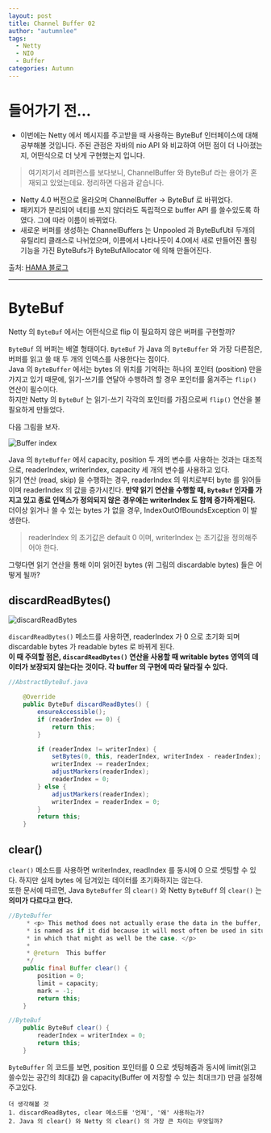 ```yaml
---
layout: post
title: Channel Buffer 02
author: "autumnlee"
tags: 
  - Netty
  - NIO
  - Buffer
categories: Autumn
---
```


# 들어가기 전...

- 이번에는 Netty 에서 메시지를 주고받을 때 사용하는 ByteBuf 인터페이스에 대해 공부해볼 것입니다. 주된 관점은 자바의 nio API 와 비교하여 어떤 점이 더 나아졌는지, 어떤식으로 더 낫게 구현했는지 입니다.

> 여기저기서 레퍼런스를 보다보니, ChannelBuffer 와 ByteBuf 라는 용어가 혼재되고 있었는데요. 정리하면 다음과 같습니다.  
- Netty 4.0 버전으로 올라오며 ChannelBuffer → ByteBuf 로 바뀌었다.
- 패키지가 분리되어 네티를 쓰지 않더라도 독립적으로 buffer API 를 쓸수있도록 하였다. 그에 따라 이름이 바뀌었다. 
- 새로운 버퍼를 생성하는 ChannelBuffers 는 Unpooled 과 ByteBufUtil 두개의 유틸리티 클래스로 나뉘었으며, 이름에서 나타나듯이 4.0에서 새로 만들어진 풀링기능을 가진 ByteBufs가 
ByteBufAllocator  에 의해  만들어진다.

출처: [HAMA 블로그](http://hamait.tistory.com/407)


***

# ByteBuf

Netty 의 ```ByteBuf``` 에서는 어떤식으로 flip 이 필요하지 않은 버퍼를 구현할까?  

```ByteBuf``` 의 버퍼는 배열 형태이다. ```ByteBuf``` 가 Java 의 ```ByteBuffer``` 와 가장 다른점은, 버퍼를 읽고 쓸 때 두 개의 인덱스를 사용한다는 점이다.  
Java 의 ```ByteBuffer``` 에서는 bytes 의 위치를 기억하는 하나의 포인터 (position) 만을 가지고 있기 때문에, 읽기-쓰기를 연달아 수행하려 할 경우 포인터를 옮겨주는 ```flip()``` 연산이 필수이다.  
하지만 Netty 의 ```ByteBuf``` 는 읽기-쓰기 각각의 포인터를 가짐으로써 ```flip()``` 연산을 불필요하게 만들었다.  


다음 그림을 보자. 

![Buffer index](https://opendevelopergroup.github.io/assets/autumnlee/buffer/buffer_01.png)  

Java 의 ```ByteBuffer``` 에서 capacity, position 두 개의 변수를 사용하는 것과는 대조적으로, readerIndex, writerIndex, capacity 세 개의 변수를 사용하고 있다.  
읽기 연산 (read, skip) 을 수행하는 경우, readerIndex 의 위치로부터 byte 를 읽어들이며 readerIndex 의 값을 증가시킨다. **만약 읽기 연산을 수행할 때, ```ByteBuf``` 인자를 가지고 있고 종료 인덱스가 정의되지 않은 경우에는 writerIndex 도 함께 증가하게된다.**  
더이상 읽거나 쓸 수 있는 bytes 가 없을 경우, IndexOutOfBoundsException 이 발생한다.  
> readerIndex 의 초기값은 default 0 이며, writerIndex 는 초기값을 정의해주어야 한다.  


그렇다면 읽기 연산을 통해 이미 읽어진 bytes (위 그림의 discardable bytes) 들은 어떻게 될까?   

## discardReadBytes()

![discardReadBytes](https://opendevelopergroup.github.io/assets/autumnlee/buffer/buffer_02.png) 

```discardReadBytes()``` 메소드를 사용하면, readerIndex 가 0 으로 초기화 되며 discardable bytes 가 readable bytes 로 바뀌게 된다.  
**이 때 주의할 점은, ```discardReadBytes()``` 연산을 사용할 때 writable bytes 영역의 데이터가 보장되지 않는다는 것이다. 각 buffer 의 구현에 따라 달라질 수 있다.**



```java
//AbstractByteBuf.java

    @Override
    public ByteBuf discardReadBytes() {
        ensureAccessible();
        if (readerIndex == 0) {
            return this;
        }

        if (readerIndex != writerIndex) {
            setBytes(0, this, readerIndex, writerIndex - readerIndex);
            writerIndex -= readerIndex;
            adjustMarkers(readerIndex);
            readerIndex = 0;
        } else {
            adjustMarkers(readerIndex);
            writerIndex = readerIndex = 0;
        }
        return this;
    }

```


## clear()
```clear()``` 메소드를 사용하면 writerIndex, readIndex 를 동시에 0 으로 셋팅할 수 있다. 하지만 실제 bytes 에 담겨있는 데이터를 초기화하지는 않는다.  
또한 문서에 따르면, Java ```ByteBuffer``` 의 ```clear()``` 와 Netty ```ByteBuff``` 의 ```clear()``` 는 **의미가 다르다고 한다.**  


```java
//ByteBuffer
     * <p> This method does not actually erase the data in the buffer, but it
     * is named as if it did because it will most often be used in situations
     * in which that might as well be the case. </p>
     *
     * @return  This buffer
     */
    public final Buffer clear() {
        position = 0;
        limit = capacity;
        mark = -1;
        return this;
    }

//ByteBuf
    public ByteBuf clear() {
        readerIndex = writerIndex = 0;
        return this;
    }
```

```ByteBuffer``` 의 코드를 보면, position 포인터를 0 으로 셋팅해줌과 동시에 limit(읽고 쓸수있는 공간의 최대값) 을 capacity(Buffer 에 저장할 수 있는 최대크기) 만큼 설정해주고있다.  

  
```
더 생각해볼 것
1. discardReadBytes, clear 메소드를 '언제', '왜' 사용하는가?
2. Java 의 clear() 와 Netty 의 clear() 의 가장 큰 차이는 무엇일까?
```